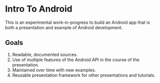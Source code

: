 Intro To Android
================

This is an experimental work-in-progress to build an Android app that is both a presentation and example of Android development.

Goals
-----

1. Readable, documented sources.
2. Use of multiple features of the Android API in the course of the presentation.
3. Maintained over time with new examples.
4. Reusable presentation framework for other presentations and tutorials.
